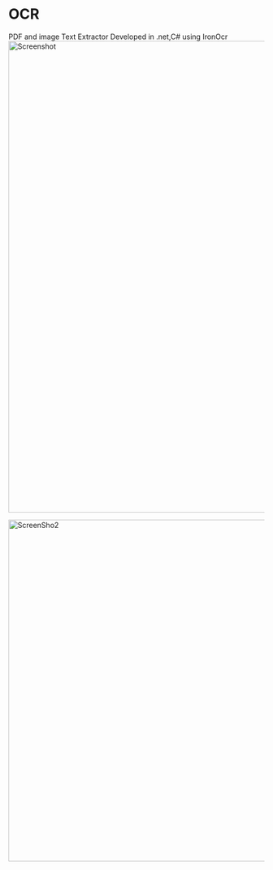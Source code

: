# OCR
PDF and image Text Extractor
Developed in .net,C# 
using IronOcr
<img width="929" alt="Screenshot" src="https://github.com/tamanekar/OCR/assets/584961/944c51f8-e7ef-45e9-878e-ab562a8dc1e8">

<img width="673" alt="ScreenSho2" src="https://github.com/tamanekar/OCR/assets/584961/92c03513-f63a-4f87-8b72-4f2b9d6db2f7">
